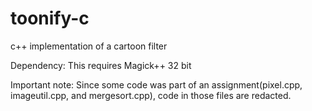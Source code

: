 # toonify-c
c++ implementation of a cartoon filter

Dependency: This requires Magick++ 32 bit

Important note: Since some code was part of an assignment(pixel.cpp, imageutil.cpp, and mergesort.cpp), code in those files are redacted.
